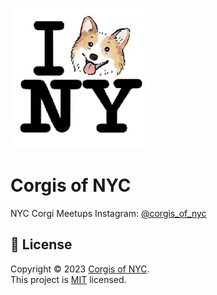 ![Corgis of NYC](/app/images/logo.png)

# Corgis of NYC

NYC Corgi Meetups
Instagram: [@corgis_of_nyc](https://www.instagram.com/corgis_of_nyc/)


## 📝 License

Copyright © 2023 [Corgis of NYC](https://corgis-of-nyc.fly.dev/). <br />
This project is [MIT](./LICENSE) licensed.

